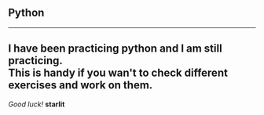 ## Python
---  
I have been practicing python and I am still practicing.  
This is handy if you wan't to check different exercises and work on them.  
---  
*Good luck!*
**starlit**  

